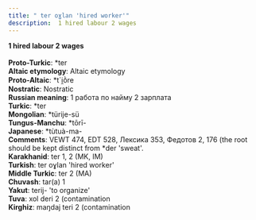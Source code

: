 ```yaml
---
title: " ter oɣlan 'hired worker'"
description:  1 hired labour 2 wages
---
```

<strong> 1 hired labour 2 wages</strong><br><br>
<strong>Proto-Turkic</strong>:  *ter<br>
<strong>Altaic etymology</strong>:  Altaic etymology<br>
<strong> Proto-Altaic</strong>:  *t`i̯ṑre<br>
<strong>Nostratic</strong>:  Nostratic<br>
<strong>Russian meaning</strong>:  1 работа по найму 2 зарплата<br>
<strong>Turkic</strong>:  *ter<br>
<strong>Mongolian</strong>:  *türije-sü<br>
<strong>Tungus-Manchu</strong>:  *tōrī-<br>
<strong>Japanese</strong>:  *tùtuà-ma-<br>
<strong>Comments</strong>:  VEWT 474, EDT 528, Лексика 353, Федотов 2, 176 (the root should be kept distinct from *der 'sweat'.<br>
<strong>Karakhanid</strong>:  ter 1, 2 (MK, IM)<br>
<strong>Turkish</strong>:  ter oɣlan 'hired worker'<br>
<strong>Middle Turkic</strong>:  ter 2 (MA)<br>
<strong>Chuvash</strong>:  tar(a) 1<br>
<strong>Yakut</strong>:  terij- 'to organize'<br>
<strong>Tuva</strong>:  xol deri 2 (contamination<br>
<strong>Kirghiz</strong>:  maŋdaj teri 2 (contamination<br>


